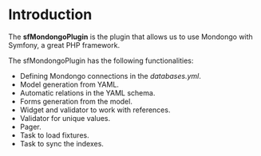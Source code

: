Introduction
============

The **sfMondongoPlugin** is the plugin that allows us to use Mondongo with Symfony, a great PHP framework.

The sfMondongoPlugin has the following functionalities:

  * Defining Mondongo connections in the *databases.yml*.
  * Model generation from YAML.
  * Automatic relations in the YAML schema.
  * Forms generation from the model.
  * Widget and validator to work with references.
  * Validator for unique values.
  * Pager.
  * Task to load fixtures.
  * Task to sync the indexes.
